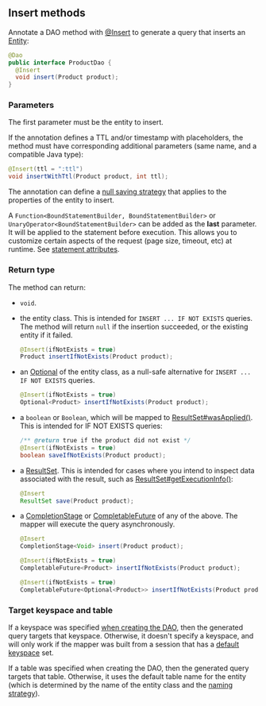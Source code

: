 ## Insert methods

Annotate a DAO method with [@Insert] to generate a query that inserts an [Entity](../../entities):

```java
@Dao
public interface ProductDao {
  @Insert
  void insert(Product product);
}
```

### Parameters

The first parameter must be the entity to insert.

If the annotation defines a TTL and/or timestamp with placeholders, the method must have
corresponding additional parameters (same name, and a compatible Java type):

```java
@Insert(ttl = ":ttl")
void insertWithTtl(Product product, int ttl);
```

The annotation can define a [null saving strategy](../null_saving/) that applies to the properties
of the entity to insert.

A `Function<BoundStatementBuilder, BoundStatementBuilder>` or `UnaryOperator<BoundStatementBuilder>`
can be added as the **last** parameter. It will be applied to the statement before execution. This
allows you to customize certain aspects of the request (page size, timeout, etc) at runtime. See
[statement attributes](../statement_attributes/).

### Return type

The method can return:

* `void`.

* the entity class. This is intended for `INSERT ... IF NOT EXISTS` queries. The method will return
  `null` if the insertion succeeded, or the existing entity if it failed.

    ```java
    @Insert(ifNotExists = true)
    Product insertIfNotExists(Product product);
    ```

* an [Optional] of the entity class, as a null-safe alternative for `INSERT ... IF NOT EXISTS`
  queries.

    ```java
    @Insert(ifNotExists = true)
    Optional<Product> insertIfNotExists(Product product);
    ```

* a `boolean` or `Boolean`, which will be mapped to [ResultSet#wasApplied()]. This is intended for
  IF NOT EXISTS queries:

    ```java
    /** @return true if the product did not exist */
    @Insert(ifNotExists = true)
    boolean saveIfNotExists(Product product);
    ```
    
* a [ResultSet]. This is intended for cases where you intend to inspect data associated with the
  result, such as [ResultSet#getExecutionInfo()]:
  
    ```java
    @Insert
    ResultSet save(Product product);
    ```
    
* a [CompletionStage] or [CompletableFuture] of any of the above. The mapper will execute the query
  asynchronously.

    ```java
    @Insert
    CompletionStage<Void> insert(Product product);

    @Insert(ifNotExists = true)
    CompletableFuture<Product> insertIfNotExists(Product product);

    @Insert(ifNotExists = true)
    CompletableFuture<Optional<Product>> insertIfNotExists(Product product);
    ```

### Target keyspace and table

If a keyspace was specified [when creating the DAO](../../mapper/#dao-factory-methods), then the
generated query targets that keyspace. Otherwise, it doesn't specify a keyspace, and will only work
if the mapper was built from a session that has a [default keyspace] set.

If a table was specified when creating the DAO, then the generated query targets that table.
Otherwise, it uses the default table name for the entity (which is determined by the name of the
entity class and the [naming strategy](../../entities/#naming-strategy)).

[default keyspace]:             https://docs.datastax.com/en/drivers/java/4.3/com/datastax/oss/driver/api/core/session/SessionBuilder.html#withKeyspace-com.datastax.oss.driver.api.core.CqlIdentifier-
[@Insert]:                      https://docs.datastax.com/en/drivers/java/4.3/com/datastax/oss/driver/api/mapper/annotations/Insert.html
[ResultSet]:                    https://docs.datastax.com/en/drivers/java/4.3/com/datastax/oss/driver/api/core/cql/ResultSet.html
[ResultSet#wasApplied()]:       https://docs.datastax.com/en/drivers/java/4.3/com/datastax/oss/driver/api/core/cql/ResultSet.html#wasApplied--
[ResultSet#getExecutionInfo()]: https://docs.datastax.com/en/drivers/java/4.3/com/datastax/oss/driver/api/core/cql/ResultSet.html#getExecutionInfo--



[CompletionStage]: https://docs.oracle.com/javase/8/docs/api/java/util/concurrent/CompletionStage.html
[CompletableFuture]: https://docs.oracle.com/javase/8/docs/api/java/util/concurrent/CompletableFuture.html
[Optional]: https://docs.oracle.com/javase/8/docs/api/java/util/Optional.html
